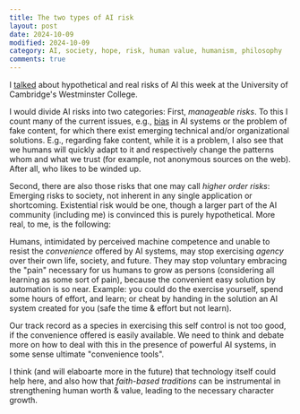 ```yaml
---
title: The two types of AI risk
layout: post
date: 2024-10-09
modified: 2024-10-09
category: AI, society, hope, risk, human value, humanism, philosophy
comments: true
---
```


I [talked](https://www.faraday.cam.ac.uk/resources/multimedia/artificial-intelligence-a-tale-of-two-meanings/) about hypothetical and real risks of AI this week at the University of Cambridge's Westminster College.

<!-- more -->


I would divide AI risks into two categories: First, *manageable risks*. To this I count many of the current issues, e.g., [bias](https://link.springer.com/article/10.1007%2Fs43681-021-00108-6) in AI systems or the problem of fake content, for which there exist emerging technical and/or organizational solutions. E.g., regarding fake content, while it is a problem, I also see that we humans will quickly adapt to it and respectively change the patterns whom and what we trust (for example, not anonymous sources on the web). After all, who likes to be winded up.

Second, there are also those risks that one may call *higher order risks*: Emerging risks to society, not inherent in any single application or shortcoming. Existential risk would be one, though a larger part of the AI community (including me) is convinced this is purely hypothetical. More real, to me, is the following:

Humans, intimidated by perceived machine competence and unable to resist the *convenience* offered by AI systems, may stop exercising *agency* over their own life, society, and future. They may stop voluntary embracing the "pain" necessary for us humans to grow as persons (considering all learning as some sort of pain), because the convenient easy solution by automation is so near. Example: you could do the exercise yourself, spend some hours of effort, and learn; or cheat by handing in the solution an AI system created for you (safe the time & effort but not learn). 

Our track record as a species in exercising this self control is not too good, if the convenience offered is easily available. We need to think and debate more on how to deal with this in the presence of powerful AI systems, in some sense ultimate "convenience tools".

I think (and will elaboarte more in the future) that technology itself could help here, and also how that *faith-based traditions* can be instrumental in strengthening human worth & value, leading to the necessary character growth.